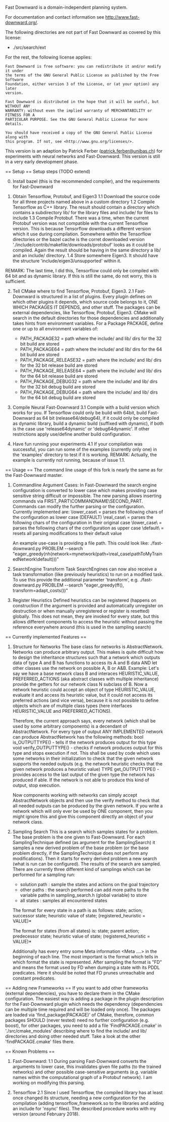 Fast Downward is a domain-independent planning system.

For documentation and contact information see http://www.fast-downward.org/.

The following directories are not part of Fast Downward as covered by this
license:

* ./src/search/ext

For the rest, the following license applies:

```
Fast Downward is free software: you can redistribute it and/or modify it under
the terms of the GNU General Public License as published by the Free Software
Foundation, either version 3 of the License, or (at your option) any later
version.

Fast Downward is distributed in the hope that it will be useful, but WITHOUT ANY
WARRANTY; without even the implied warranty of MERCHANTABILITY or FITNESS FOR A
PARTICULAR PURPOSE. See the GNU General Public License for more details.

You should have received a copy of the GNU General Public License along with
this program. If not, see <http://www.gnu.org/licenses/>.
```



This version is an adaption by Patrick Ferber (patrick.ferber@unibas.ch) for experiments 
with neural networks and Fast-Downward. This version is still in a very early development phase.

== Setup ==
Setup steps (TODO extend)

0. Install bazel (this is the recommended compiler), and the requirements for Fast-Downward

1. Obtain Tensorflow, Protobuf, and Eigen3
1.1 Download the source code for all three projects named above in a custom directory
1.2 Compile Tensorflow as C++ library. The result should contain a directory which contains
    a subdirectory lib/ for the library files and include/ for files to include
1.3 Compile Protobuf. There was a time, when the current Protobuf version was not compatible
    with the current Tensorflow version. This is because Tensorflow downloads a different version
    which it use during compilation. Somewhere within the Tensorflow directories or the bazel cache
    is the corret downloaded version './include/contrib/makefile/downloads/protobuf' looks as it
    could be compiled. Again the result should be having in the same directory a lib/ and an 
    include/ directory.
1.4 Store somewhere Eigen3. It should have the structure 'include/eigen3/unsupported' within it.

REMARK: The last time, I did this, Tensorflow could only be compiled with 64 bit and as dynamic
        library. If this is still the same, do not worry, this is sufficient.


2.  Tell CMake where to find Tensorflow, Protobuf, Eigen3.
2.1 Fast-Downward is structured in a list of plugins. Every plugin defines on which other plugins
    it depends, which source code belongs to it, ONE WHICH PACKAGES IT DEPENDS, and other stuff.
    The packages can be external dependencies, like Tensorflow, Protobuf, Eigen3. CMake will search
    in the default directories for those dependencies and additionally takes hints from environment
    variables.
    For a Package PACKAGE, define one or up to all environment variables of:
	-   PATH_PACKAGE32		= path where the include/ and lib/ dirs for the 32 bit build are stored
	-   PATH_PACKAGE64		= path where the include/ and lib/ dirs for the 64 bit build are stored
	-   PATH_PACKAGE_RELEASE32	= path where the include/ and lib/ dirs for the 32 bit release build are stored
	-   PATH_PACKAGE_RELEASE64	= path where the include/ and lib/ dirs for the 64 bit release build are stored
	-   PATH_PACKAGE_DEBUG32	= path where the include/ and lib/ dirs for the 32 bit debug build are stored
	-   PATH_PACKAGE_DEBUG64	= path where the include/ and lib/ dirs for the 64 bit debug build are stored
    
3.  Compile Neural Fast-Downward
3.1 Compile with a build version which works for you. If Tensorflow could only be build with 64bit,
    build Fast-Downward as 64 bit (release64/debug64), if it could only be compiled as dynamic
    library, build a dynamic build (suffixed with dynamic), if both is the case use 'release64dynamic'
    or 'debug64dynamic'. If other restrictions apply use/define another build configuration.

4.  Have fun running your experiments
4.1 If your compilation was successful, you can run some of the examples (currently only one) in the
    'examples' directory to test if it is working.
    REMARK: Actually, the example is currently not running, because of issue 1.1.


== Usage ==
The command line usage of this fork is nearly the same as for the Fast-Downward master.

1.  Commandline Argument Cases:
    In Fast-Downward the search engine configuration is converted to lower case which makes
    providing case sensitive string difficult or impossible.
    The new parsing allows inserting commands via FIRST_PART\COMMANDNAME\SECOND_PART. Commands
    can modify the further parsing or the configuration. Currently implemented are:
      \lower_case\	= parses the following chars of the configuration as lower case (DEFAULT)
      \real_case\	= parses the following chars of the configuration in their original case
      \lower_case\	= parses the following chars of the configuration as upper case
      \default\		= resets all parsing modifications to their default value
    
    An example use-case is providing a file path. This could look like:
      ./fast-downward.py PROBLEM --search "eager_greedy(nh(network=mynetwork(path=\real_case\pathToMyTrainedNetwork\default\)))"


2.  SearchEngine Transform Task
    SearchEngines can now also receive a task transformation (like previously heuristics) to run on a
    modified task. To use this provide the additional parameter 'transform', e.g.
      ./fast-downward.py PROBLEM --search "eager_greedy(ff(), transform=adapt_costs())"


3.  Register Heuristics
    Defined heuristics can be registered (happens on construction if the argument is provided and 
    automatically unregister on destruction or when manually unregistered or register is resetted) globally.
    This does not mean, they are invoked for every state, but this allows different components to
    access the heuristic without passing the reference everywhere around (this is used in the sampling
    search)


== Currently implemented Features ==
1.  Structure for Networks
    The base class for networks is AbstractNetwork. Networks can produce arbitrary output.
    This makes is quite difficult how to design the inheritance structures such that a
    network which outputs data of type A and B has functions to access its A and B data
    AND let other classes use the network on possible A, B or A&B.
    Example:
       Let's say we have a base network class B and interaces HEURISTIC_VALUE, PREFERRED_ACTIONS
       (aka abstract classes with multiple inheritance) provide the getters for our 
       network class N subclass of B. Now a network heuristic could accept an object of type
       HEURISTIC_VALUE, evaluate it and access its heuristic value, but it could not access its
       preferred actions (and vice versa), because it is not possible to define objects which
       are of multiple class types (here interfaces HEURISTIC_VALUE and PREFERRED_ACTIONS).
    
    Therefore, the current approach says, every network (which shall be used by some arbitrary
    components) is a decendant of AbstractNetwork. For every type of output ANY IMPLEMENTED
    network can produce AbstractNetwork has the following methods:
       bool is_OUTPUTTYPE()	- tells if the network produces output for this type
       void verify_OUTPUTTYPE() - checks if network produces output for this type and stops
                                  execution if not. This shall be used by code which uses
                                  some networks in their initialization to check that the
                                  given network supports the needed outputs (e.g. the
                                  network heuristic checks that the given network produces a
                                  heuristic value)
      TYPE get_OUTPUTTYPE()     - provides access to the last output of the given type the
                                  network has produced if able. If the network is not able
                                  to produce this kind of output, stop execution.

    Now components working with networks can simply accept AbstractNetwork objects and then
    use the verify method to check that all needed outputs can be produced by the given
    network. If you write a network which will only ever be used by ONE component, then
    you might ignore this and give this component directly an object of your network class.
    

2.  Sampling Search
    This is a search which samples states for a problem. The base problem is the one given
    to Fast-Downward. For each SamplingTechnique defined (as argument for the SamplingSearch)
    it samples a new derived problem of the base problem (or the base problem directly, if
    the SamplingTechnique does not perform any modifications). Then it starts for every
    derived problem a new search (what is run can be configured). The results of the search
    are sampled. There are currently three different kind of samplings which can be
    performed for a sampling run:

       - solution path		: sample the states and actions on the goal trajectory
       - other paths		: the search performed can add more paths to the variable
				  paths in sampling_search.h (global variable) to store
       - all states		: samples all encountered states

    The format for every state in a path is as follows:
       state; action; successor state; heuristic value of state; (registered_heuristic = VALUE)*

    The format for states (from all states) is:
       state; parent action; predecessor state; heuristic value of state; (registered_heuristic = VALUE)*

    Additionally has every entry some Meta information <Meta ....> in the beginning of each line.
    The most important is the format which tells in which format the state is represented.
    After sampling the format is "FD" and means the format used by FD when dumping a state
    with its PDDL predicates. Here it should be noted that FD prunes unreachable and constant predicates.




== Adding new Frameworks ==
If you want to add other frameworks (external dependencies), you have to declare them
in the CMake configuration. The easiest way is adding a package in the plugin description
for the Fast-Downward plugin which needs the dependency (dependencies can be multiple time
required and will be loaded only once). The packages are loaded via 'find_package(PACKAGE)'
of CMake, therefore, common packages SHOULD (never tested) need no further configuration
(e.g. boost), for other packages, you need to add a file 'FindPACKAGE.cmake' in 
'./src/cmake_modules' describing where to find the include/ and lib/ directories and doing
other needed stuff. Take a look at the other 'findPACKAGE.cmake' files there.


== Known Problems ==
1. Fast-Downward:
1.1  During parsing Fast-Downward converts the arguments to lower case, this invalidates
     given file paths (to the trained networks) and other possible case-sensitive arguments
     (e.g. variable names within the computational graph of a Protobuf network).
     I am working on modifying this parsing.



2. Tensorflow
2.1  Since I used Tensorflow, the compiled library has at least once changed its structure,
     needing a new configuration for the compilation (adding tensorflow_framework.so to the
     libraries and adding an include for 'nsync' files). The described procedure works with
     my version (around February 2018).
    
